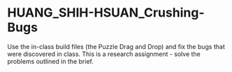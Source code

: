 # HUANG_SHIH-HSUAN_Crushing-Bugs
Use the in-class build files (the Puzzle Drag and Drop) and fix the bugs that were discovered in class. This is a research assignment - solve the problems outlined in the brief.
